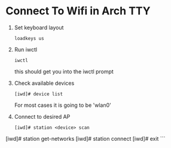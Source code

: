 # Connect To Wifi in Arch TTY

1. Set keyboard layout

    ```
    loadkeys us
    ```

1. Run iwctl

    ```
    iwctl
    ```
    this should get you into the iwctl prompt
    
1. Check available devices
    ```
    [iwd]# device list
    ```
    For most cases it is going to be 'wlan0'

1. Connect to desired AP
    ```
    [iwd]# station <device> scan
[iwd]# station <device> get-networks
[iwd]# station <device> connect <SSID>
[iwd]# exit
    ```